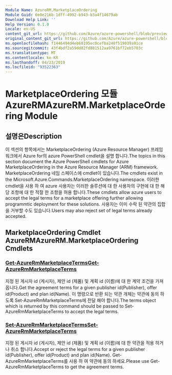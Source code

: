 ```yaml
---
Module Name: AzureRM.MarketplaceOrdering
Module Guid: 6e0e216b-1dff-4992-b943-b3a4f14679ab
Download Help Link: ''
Help Version: 0.1.0
Locale: en-US
content_git_url: https://github.com/Azure/azure-powershell/blob/preview/src/ResourceManager/MarketplaceOrdering/Commands.MarketplaceOrdering/help/AzureRM.MarketplaceOrdering.md
original_content_git_url: https://github.com/Azure/azure-powershell/blob/preview/src/ResourceManager/MarketplaceOrdering/Commands.MarketplaceOrdering/help/AzureRM.MarketplaceOrdering.md
ms.openlocfilehash: f1446494d4eb68195ec0cefba248f519039a91ce
ms.sourcegitcommit: 43f4bdf2a59dd82fd881512aa9761bf72eb5703c
ms.translationtype: MT
ms.contentlocale: ko-KR
ms.lasthandoff: 04/23/2019
ms.locfileid: "93522363"
---
```

# <span data-ttu-id="2d278-101">MarketplaceOrdering 모듈 AzureRM</span><span class="sxs-lookup"><span data-stu-id="2d278-101">AzureRM.MarketplaceOrdering Module</span></span>
## <span data-ttu-id="2d278-102">설명은</span><span class="sxs-lookup"><span data-stu-id="2d278-102">Description</span></span>
<span data-ttu-id="2d278-103">이 섹션의 항목에서는 MarketplaceOrdering (Azure Resource Manager) 프레임 워크에서 Azure for의 azure PowerShell cmdlet을 설명 합니다.</span><span class="sxs-lookup"><span data-stu-id="2d278-103">The topics in this section document the Azure PowerShell cmdlets for Azure MarketplaceOrdering in the Azure Resource Manager (ARM) framework.</span></span> <span data-ttu-id="2d278-104">MarketplaceOrdering 네임 스페이스에 cmdlet이 있습니다.</span><span class="sxs-lookup"><span data-stu-id="2d278-104">The cmdlets exist in the Microsoft.Azure.Commands.MarketplaceOrdering namespace.</span></span> <span data-ttu-id="2d278-105">이러한 cmdlet을 사용 하 여 azure 사용자는 이러한 솔루션에 대 한 사용자의 구현에 대 한 해당 조항에 대 한 적절 한 조항을 허용 합니다.</span><span class="sxs-lookup"><span data-stu-id="2d278-105">These cmdlets allow azure users to accept the legal terms for a marketplace offering further allowing programmtic deployment for these solutions.</span></span> <span data-ttu-id="2d278-106">사용자는 이미 수락 된 약관의 집합을 거부할 수도 있습니다.</span><span class="sxs-lookup"><span data-stu-id="2d278-106">Users may also reject set of legal terms already accepted.</span></span>

## <span data-ttu-id="2d278-107">MarketplaceOrdering Cmdlet AzureRM</span><span class="sxs-lookup"><span data-stu-id="2d278-107">AzureRM.MarketplaceOrdering Cmdlets</span></span>
### [<span data-ttu-id="2d278-108">Get-AzureRmMarketplaceTerms</span><span class="sxs-lookup"><span data-stu-id="2d278-108">Get-AzureRmMarketplaceTerms</span></span>](Get-AzureRmMarketplaceTerms.md)
<span data-ttu-id="2d278-109">지정 된 게시자 id (게시자), 제안 id (제품) 및 계획 id (이름)에 대 한 계약 조건을 가져옵니다.</span><span class="sxs-lookup"><span data-stu-id="2d278-109">Get the agreement terms for a given publisher id(Publisher), offer id(Product) and plan id(Name).</span></span> <span data-ttu-id="2d278-110">이 명령으로 반환 되는 약관 개체는 약관에 동의 하도록 Set-AzureRmMarketplaceTerms에 전달 해야 합니다.</span><span class="sxs-lookup"><span data-stu-id="2d278-110">The terms object which is returned by this command should be passed to Set-AzureRmMarketplaceTerms to accept the legal terms.</span></span>

### [<span data-ttu-id="2d278-111">Set-AzureRmMarketplaceTerms</span><span class="sxs-lookup"><span data-stu-id="2d278-111">Set-AzureRmMarketplaceTerms</span></span>](Set-AzureRmMarketplaceTerms.md)
<span data-ttu-id="2d278-112">지정 된 게시자 id (게시자), 제안 id (제품) 및 계획 id (이름)에 대 한 약관을 적용 하거나 취소 합니다.</span><span class="sxs-lookup"><span data-stu-id="2d278-112">Accept or reject the legal terms for a given publisher id(Publisher), offer id(Product) and plan id(Name).</span></span> <span data-ttu-id="2d278-113">Get-AzureRmMarketplaceTerms를 사용 하 여 약관에 동의 하세요.</span><span class="sxs-lookup"><span data-stu-id="2d278-113">Please use Get-AzureRmMarketplaceTerms to get the agreement terms.</span></span>

